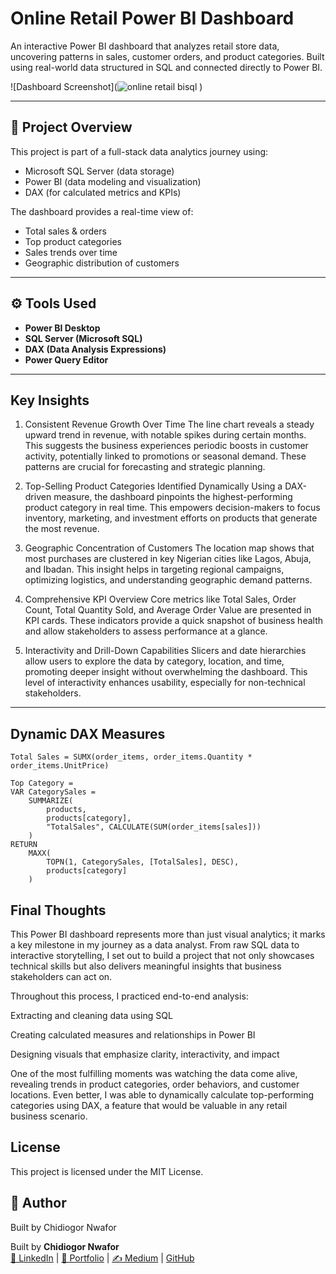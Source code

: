 # Online Retail Power BI Dashboard

An interactive Power BI dashboard that analyzes retail store data, uncovering patterns in sales, customer orders, and product categories. Built using real-world data structured in SQL and connected directly to Power BI.

![Dashboard Screenshot](![online retail bisql](https://github.com/user-attachments/assets/8a54f5fd-41d6-4af6-8629-3843345be5e4)
)

---

## 📌 Project Overview

This project is part of a full-stack data analytics journey using:
- Microsoft SQL Server (data storage)
- Power BI (data modeling and visualization)
- DAX (for calculated metrics and KPIs)

The dashboard provides a real-time view of:
- Total sales & orders
- Top product categories
- Sales trends over time
- Geographic distribution of customers

---

## ⚙️ Tools Used

- **Power BI Desktop**
- **SQL Server (Microsoft SQL)**
- **DAX (Data Analysis Expressions)**
- **Power Query Editor**

---

## Key Insights
1. Consistent Revenue Growth Over Time
The line chart reveals a steady upward trend in revenue, with notable spikes during certain months. This suggests the business experiences periodic boosts in customer activity, potentially linked to promotions or seasonal demand. These patterns are crucial for forecasting and strategic planning.

2. Top-Selling Product Categories Identified Dynamically
Using a DAX-driven measure, the dashboard pinpoints the highest-performing product category in real time. This empowers decision-makers to focus inventory, marketing, and investment efforts on products that generate the most revenue.

3. Geographic Concentration of Customers
The location map shows that most purchases are clustered in key Nigerian cities like Lagos, Abuja, and Ibadan. This insight helps in targeting regional campaigns, optimizing logistics, and understanding geographic demand patterns.

4. Comprehensive KPI Overview
Core metrics like Total Sales, Order Count, Total Quantity Sold, and Average Order Value are presented in KPI cards. These indicators provide a quick snapshot of business health and allow stakeholders to assess performance at a glance.

5. Interactivity and Drill-Down Capabilities
Slicers and date hierarchies allow users to explore the data by category, location, and time, promoting deeper insight without overwhelming the dashboard. This level of interactivity enhances usability, especially for non-technical stakeholders.



---

##  Dynamic DAX Measures

```DAX
Total Sales = SUMX(order_items, order_items.Quantity * order_items.UnitPrice)

Top Category = 
VAR CategorySales =
    SUMMARIZE(
        products,
        products[category],
        "TotalSales", CALCULATE(SUM(order_items[sales]))
    )
RETURN
    MAXX(
        TOPN(1, CategorySales, [TotalSales], DESC),
        products[category]
    )
```

##  Final Thoughts
This Power BI dashboard represents more than just visual analytics; it marks a key milestone in my journey as a data analyst. From raw SQL data to interactive storytelling, I set out to build a project that not only showcases technical skills but also delivers meaningful insights that business stakeholders can act on.

Throughout this process, I practiced end-to-end analysis:

Extracting and cleaning data using SQL

Creating calculated measures and relationships in Power BI

Designing visuals that emphasize clarity, interactivity, and impact

One of the most fulfilling moments was watching the data come alive, revealing trends in product categories, order behaviors, and customer locations. Even better, I was able to dynamically calculate top-performing categories using DAX, a feature that would be valuable in any retail business scenario.



## License
This project is licensed under the MIT License.

## 🔗 Author
Built by Chidiogor Nwafor
 
Built by **Chidiogor Nwafor**  
[🔗 LinkedIn](https://www.linkedin.com/in/chidiogor-nwafor) | [📂 Portfolio](#) | [✍️ Medium](https://medium.com/@your-medium-username) | [ GitHub](https://github.com/diogor1)
